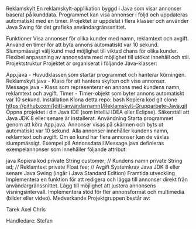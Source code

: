 Reklamskylt
En reklamskylt-applikation byggd i Java som visar annonser baserat på kunddata. Programmet kan visa annonser i följd och uppdateras automatiskt med en timer. Projektet är uppdelat i flera klasser och använder Java Swing för det grafiska användargränssnittet.

Funktioner
Visa annonser för olika kunder med namn, reklamtext och avgift.
Använd en timer för att byta annons automatiskt var 10
sekund.
Slumpmässigt välj kund med möjlighet till viktad chans för olika kunder.
Flexibel anpassning av annonsdata med möjlighet till utökat innehåll och stil.
Projektstruktur
Projektet är organiserat i följande Java-klasser:

App.java - Huvudklassen som startar programmet och hanterar körningen.
Reklamskylt.java - Klass för att hantera skylten och visa annonser.
Message.java - Klass som representerar en annons med kundens namn, reklamtext och avgift.
Timer - Timer-objekt som byter annons automatiskt var 10
sekund.
Installation
Klona detta repo:
bash
Kopiera kod
git clone https://github.com/[ditt-användarnamn]/Reklamskylt-Grupparbete-Java.git
Öppna projektet i din Java IDE (som IntelliJ IDEA eller Eclipse).
Säkerställ att Java JDK 8 eller senare är installerat.
Användning
Starta programmet genom att köra App.java.
Annonser visas på skärmen och byts ut automatiskt var 10
sekund.
Alla annonser innehåller kundens namn, reklamtext och avgift. Om en kund har flera annonser kan de växlas slumpmässigt.
Exempel på Annonsdata
I Message.java definieras exempelannonser som innehåller följande attribut:

java
Kopiera kod
private String customer; // Kundens namn
private String ad;       // Reklamtext
private Float fee;       // Avgift
Systemkrav
Java JDK 8 eller senare
Java Swing (ingår i Java Standard Edition)
Framtida utveckling
Implementera en funktion för att redigera och lägga till annonser direkt från användargränssnittet.
Lägg till möjlighet att justera annonsens visningsintervall.
Implementera stöd för fler annonsformat och multimedia (bilder eller video).
Medverkande
Projektgruppen består av:

Tarek
Axel
Chris

Handledare: Stefan

